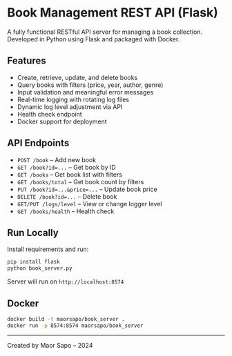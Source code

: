 # Book Management REST API (Flask)

A fully functional RESTful API server for managing a book collection.  
Developed in Python using Flask and packaged with Docker.

## Features

- Create, retrieve, update, and delete books
- Query books with filters (price, year, author, genre)
- Input validation and meaningful error messages
- Real-time logging with rotating log files
- Dynamic log level adjustment via API
- Health check endpoint
- Docker support for deployment

## API Endpoints

- `POST /book` – Add new book
- `GET /book?id=...` – Get book by ID
- `GET /books` – Get book list with filters
- `GET /books/total` – Get book count by filters
- `PUT /book?id=...&price=...` – Update book price
- `DELETE /book?id=...` – Delete book
- `GET/PUT /logs/level` – View or change logger level
- `GET /books/health` – Health check

## Run Locally

Install requirements and run:

```bash
pip install flask
python book_server.py
```

Server will run on `http://localhost:8574`

## Docker

```bash
docker build -t maorsapo/book_server .
docker run -p 8574:8574 maorsapo/book_server
```

---

Created by Maor Sapo – 2024
